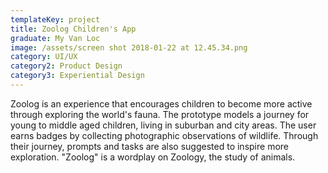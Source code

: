 ```yaml
---
templateKey: project
title: Zoolog Children's App
graduate: My Van Loc
image: /assets/screen shot 2018-01-22 at 12.45.34.png
category: UI/UX
category2: Product Design
category3: Experiential Design
---
```

Zoolog is an experience that encourages children to become more active through exploring the world's fauna. The prototype models a journey for young to middle aged children, living in suburban and city areas. The user earns badges by collecting photographic observations of wildlife. Through their journey, prompts and tasks are also suggested to inspire more exploration. "Zoolog" is a wordplay on Zoology, the study of animals.
